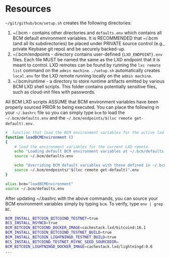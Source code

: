 # Resources

`~/git/github/bcm/setup.sh` creates the following directories:

1. ~/.bcm - contains other directories and `defaults.env` which contains all BCM default environment variables. It is RECOMMENDED that ~/.bcm (and all its subdirectories) be placed under PRIVATE source control (e.g., private Keybase git repo) and be securely backed-up.
2. ~/.bcm/endpoints - directory contains user-defined `{LXD_ENDPOINT}.env` files. Each file MUST be named the same as the LXD endpoint that it is meant to control. LXD remotes can be found by running the `lxc remote list` command on the `admin machine`. `./setup.sh` automatically creates `local.env` for the LXD remote running locally on the `admin machine`.
3. ~/.bcm/runtime - a directory to store runtime artifacts emitted by various BCM LXD shell scripts. This folder contains potentially sensitive files, such as cloud-init files with passwords.

All BCM LXD scripts ASSUME that BCM environment variables have been properly sourced PRIOR to being executed.  You can place the following in your `~/.bashrc` file so you can simply type `bcm` to load the `~/.bcm/defaults.env` and the `~/.bcm/endpoints/$(lxc remote get-default).env`.

```bash
#  function that load the BCM environment variables for the active lxd remote.
function loadBCMEnvironment ()
{
	# load the environment variables for the current LXD remote.
	echo "Loading default BCM environment variables at ~/.bcm/defaults.env"
	source ~/.bcm/defaults.env

	echo "Overriding BCM default variables with those defined in ~/.bcm/endpoints/$(lxc remote get-default).env."
	source ~/.bcm/endpoints/"$(lxc remote get-default)".env
}

alias bcm="loadBCMEnvironment"
source ~/.bcm/defaults.env
```

After updating ~/.bashrc with the above commands, you can source your BCM environment variables simply by typing `bcm`. To verify, type `env | grep BC`.

```bash
BCM_INSTALL_BITCOIN_BITCOIND_TESTNET=true
BCS_INSTALL_RSYNCD=true
BCM_BITCOIN_BITCOIND_DOCKER_IMAGE=cachestack.lxd/bitcoind:16.1
BCM_INSTALL_BITCOIN_BITCOIND_TESTNET_BUILD=true
BCM_INSTALL_BITCOIN_LIGHTNINGD_TESTNET_BUILD=true
BCS_INSTALL_BITCOIND_TESTNET_RSYNC_SEED_SOURCEDIR=
BCM_BITCOIN_LIGHTNINGD_DOCKER_IMAGE=cachestack.lxd/lightningd:0.6
...
```